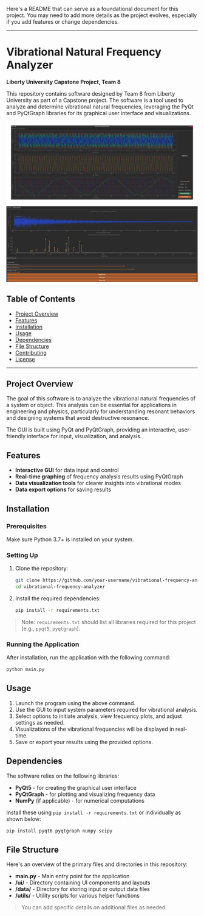 Here's a README that can serve as a foundational document for this project. You may need to add more details as the project evolves, especially if you add features or change dependencies.

---

# Vibrational Natural Frequency Analyzer

**Liberty University Capstone Project, Team 8**

This repository contains software designed by Team 8 from Liberty University as part of a Capstone project. The software is a tool used to analyze and determine vibrational natural frequencies, leveraging the PyQt and PyQtGraph libraries for its graphical user interface and visualizations.

![Vibrational Frequency Analysis](live_data.png)
![Vibrational Frequency Analysis](frequency_analysis.png)

## Table of Contents

- [Project Overview](#project-overview)
- [Features](#features)
- [Installation](#installation)
- [Usage](#usage)
- [Dependencies](#dependencies)
- [File Structure](#file-structure)
- [Contributing](#contributing)
- [License](#license)

---

## Project Overview

The goal of this software is to analyze the vibrational natural frequencies of a system or object. This analysis can be essential for applications in engineering and physics, particularly for understanding resonant behaviors and designing systems that avoid destructive resonance. 

The GUI is built using PyQt and PyQtGraph, providing an interactive, user-friendly interface for input, visualization, and analysis.

## Features

- **Interactive GUI** for data input and control
- **Real-time graphing** of frequency analysis results using PyQtGraph
- **Data visualization tools** for clearer insights into vibrational modes
- **Data export options** for saving results

## Installation

### Prerequisites

Make sure Python 3.7+ is installed on your system.

### Setting Up

1. Clone the repository:
   ```bash
   git clone https://github.com/your-username/vibrational-frequency-analyzer.git
   cd vibrational-frequency-analyzer
   ```

2. Install the required dependencies:
   ```bash
   pip install -r requirements.txt
   ```

> Note: `requirements.txt` should list all libraries required for this project (e.g., `pyqt5`, `pyqtgraph`). 

### Running the Application

After installation, run the application with the following command:
```bash
python main.py
```

## Usage

1. Launch the program using the above command.
2. Use the GUI to input system parameters required for vibrational analysis.
3. Select options to initiate analysis, view frequency plots, and adjust settings as needed.
4. Visualizations of the vibrational frequencies will be displayed in real-time.
5. Save or export your results using the provided options.

## Dependencies

The software relies on the following libraries:

- **PyQt5** - for creating the graphical user interface
- **PyQtGraph** - for plotting and visualizing frequency data
- **NumPy** (if applicable) - for numerical computations

Install these using `pip install -r requirements.txt` or individually as shown below:
```bash
pip install pyqt6 pyqtgraph numpy scipy
```

## File Structure

Here's an overview of the primary files and directories in this repository:

- **main.py** - Main entry point for the application
- **/ui/** - Directory containing UI components and layouts
- **/data/** - Directory for storing input or output data files
- **/utils/** - Utility scripts for various helper functions

> You can add specific details on additional files as needed.
